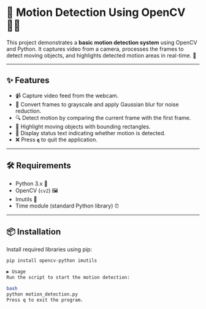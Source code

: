 # 🎥 Motion Detection Using OpenCV 🕵️‍♂️

This project demonstrates a **basic motion detection system** using OpenCV and Python. It captures video from a camera, processes the frames to detect moving objects, and highlights detected motion areas in real-time. 🚀

---

## ✨ Features

- 📹 Capture video feed from the webcam.
- 🎨 Convert frames to grayscale and apply Gaussian blur for noise reduction.
- 🔍 Detect motion by comparing the current frame with the first frame.
- 🔲 Highlight moving objects with bounding rectangles.
- 📝 Display status text indicating whether motion is detected.
- ❌ Press **`q`** to quit the application.

---

## 🛠️ Requirements

- Python 3.x 🐍
- OpenCV (`cv2`) 🖼️
- Imutils 🔧
- Time module (standard Python library) ⏰

---

## 📦 Installation

Install required libraries using pip:

```bash
pip install opencv-python imutils

▶️ Usage
Run the script to start the motion detection:

bash
python motion_detection.py
Press q to exit the program.
